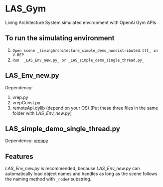 # LAS_Gym
Living Architecture System simulated environment with OpenAi Gym APIs

## To run the simulating environment
1. `Open scene _livingArchitecture_simple_demo_nondistributed.ttt_ in V-REP`
2. `Run  _LAS_Env_new.py_ or _LAS_simple_demo_single_thread.py_`

## LAS_Env_new.py
Dependency: 
1. vrep.py
2. vrepConst.py
3. remoteApi.dylib (depend on your OS)
(Put these three files in the same folder with _LAS_Env_new.py_)

## LAS_simple_demo_single_thread.py
Dependency: [vreppy](https://github.com/LinghengMeng/vreppy)

## Features
_LAS_Env_new.py_ is recommended, because _LAS_Env_new.py_ can automatically load object names and handles as long as the scene follows the naming method with `_node#` substring.

